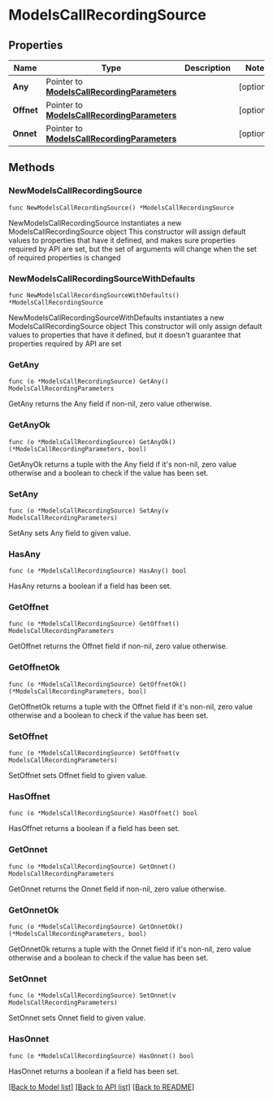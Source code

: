 # ModelsCallRecordingSource

## Properties

Name | Type | Description | Notes
------------ | ------------- | ------------- | -------------
**Any** | Pointer to [**ModelsCallRecordingParameters**](ModelsCallRecordingParameters.md) |  | [optional] 
**Offnet** | Pointer to [**ModelsCallRecordingParameters**](ModelsCallRecordingParameters.md) |  | [optional] 
**Onnet** | Pointer to [**ModelsCallRecordingParameters**](ModelsCallRecordingParameters.md) |  | [optional] 

## Methods

### NewModelsCallRecordingSource

`func NewModelsCallRecordingSource() *ModelsCallRecordingSource`

NewModelsCallRecordingSource instantiates a new ModelsCallRecordingSource object
This constructor will assign default values to properties that have it defined,
and makes sure properties required by API are set, but the set of arguments
will change when the set of required properties is changed

### NewModelsCallRecordingSourceWithDefaults

`func NewModelsCallRecordingSourceWithDefaults() *ModelsCallRecordingSource`

NewModelsCallRecordingSourceWithDefaults instantiates a new ModelsCallRecordingSource object
This constructor will only assign default values to properties that have it defined,
but it doesn't guarantee that properties required by API are set

### GetAny

`func (o *ModelsCallRecordingSource) GetAny() ModelsCallRecordingParameters`

GetAny returns the Any field if non-nil, zero value otherwise.

### GetAnyOk

`func (o *ModelsCallRecordingSource) GetAnyOk() (*ModelsCallRecordingParameters, bool)`

GetAnyOk returns a tuple with the Any field if it's non-nil, zero value otherwise
and a boolean to check if the value has been set.

### SetAny

`func (o *ModelsCallRecordingSource) SetAny(v ModelsCallRecordingParameters)`

SetAny sets Any field to given value.

### HasAny

`func (o *ModelsCallRecordingSource) HasAny() bool`

HasAny returns a boolean if a field has been set.

### GetOffnet

`func (o *ModelsCallRecordingSource) GetOffnet() ModelsCallRecordingParameters`

GetOffnet returns the Offnet field if non-nil, zero value otherwise.

### GetOffnetOk

`func (o *ModelsCallRecordingSource) GetOffnetOk() (*ModelsCallRecordingParameters, bool)`

GetOffnetOk returns a tuple with the Offnet field if it's non-nil, zero value otherwise
and a boolean to check if the value has been set.

### SetOffnet

`func (o *ModelsCallRecordingSource) SetOffnet(v ModelsCallRecordingParameters)`

SetOffnet sets Offnet field to given value.

### HasOffnet

`func (o *ModelsCallRecordingSource) HasOffnet() bool`

HasOffnet returns a boolean if a field has been set.

### GetOnnet

`func (o *ModelsCallRecordingSource) GetOnnet() ModelsCallRecordingParameters`

GetOnnet returns the Onnet field if non-nil, zero value otherwise.

### GetOnnetOk

`func (o *ModelsCallRecordingSource) GetOnnetOk() (*ModelsCallRecordingParameters, bool)`

GetOnnetOk returns a tuple with the Onnet field if it's non-nil, zero value otherwise
and a boolean to check if the value has been set.

### SetOnnet

`func (o *ModelsCallRecordingSource) SetOnnet(v ModelsCallRecordingParameters)`

SetOnnet sets Onnet field to given value.

### HasOnnet

`func (o *ModelsCallRecordingSource) HasOnnet() bool`

HasOnnet returns a boolean if a field has been set.


[[Back to Model list]](../README.md#documentation-for-models) [[Back to API list]](../README.md#documentation-for-api-endpoints) [[Back to README]](../README.md)


